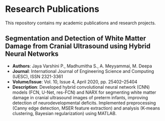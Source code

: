 # Research Publications
This repository contains my academic publications and research projects.

## Segmentation and Detection of White Matter Damage from Cranial Ultrasound using Hybrid Neural Networks
- **Authors**: Jaya Varshini P., Madhumitha S., A. Meyyammai, M. Deepa
- **Journal**: International Journal of Engineering Science and Computing (IJESC), ISSN 2321-3361
- **Volume/Issue**: Vol. 10, Issue 4, April 2020, pp. 25402–25404
- **Description**: Developed hybrid convolutional neural network (CNN) models (FCN, U-Net, res-FCN) and NARX for segmenting white matter damage in cranial ultrasound images of preterm infants, improving detection of neurodevelopmental deficits. Implemented preprocessing (Canny edge detection, MSER feature extraction) and analysis (K-means clustering, Bayesian regularization) using MATLAB.
